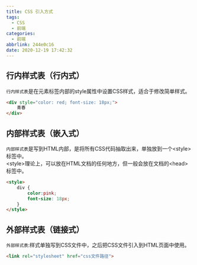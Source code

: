 ```yaml
---
title: CSS 引入方式
tags:
  - CSS
  - 前端
categories:
  - 前端
abbrlink: 244e0c16
date: 2020-12-19 17:42:32
---
```


## 行内样式表（行内式）

``行内样式表``是在元素标签内部的style属性中设置CSS样式，适合于修改简单样式。
```html
<div style="color: red; font-size: 18px;">
    青春
</div>
```

## 内部样式表（嵌入式）

``内部样式表``是写到HTML内部，是将所有CSS代码抽取出来，单独放到一个&lt;style&gt;标签中。  
&lt;style&gt;理论上，可以放在HTML文档的任何地方，但一般会放在文档的&lt;head&gt;标签中。
```html
<style>
    div {
        color:pink;
        font-size: 18px;
    }
</style>
```

## 外部样式表（链接式）

``外部样式表``:样式单独写到CSS文件中，之后把CSS文件引入到HTML页面中使用。
```html
<link rel="stylesheet" href="css文件路径">
```